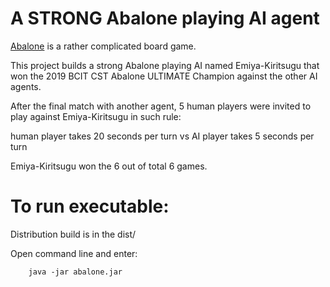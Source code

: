 # A STRONG Abalone playing AI agent

[Abalone](https://en.wikipedia.org/wiki/Abalone_(board_game) "Wiki Abalone") is a rather complicated board game.

This project builds a strong Abalone playing AI named Emiya-Kiritsugu that won the 2019 BCIT CST Abalone ULTIMATE Champion against the other AI agents.

After the final match with another agent, 5 human players were invited to play against Emiya-Kiritsugu in such rule: 

human player takes 20 seconds per turn vs AI player takes 5 seconds per turn

Emiya-Kiritsugu won the 6 out of total 6 games. 


# To run executable: 
Distribution build is in the dist/

Open command line and enter:
		
		java -jar abalone.jar


